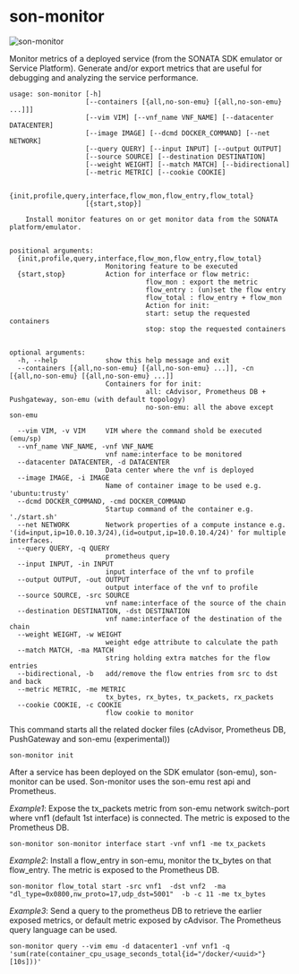 # son-monitor

![son-monitor](https://github.com/stevenvanrossem/son-cli/raw/master/figures/Son-monitor-architecturev2.png)

Monitor metrics of a deployed service (from the SONATA SDK emulator or Service Platform).
Generate and/or export metrics that are useful for debugging and analyzing the service performance.
```
usage: son-monitor [-h]
                   [--containers [{all,no-son-emu} [{all,no-son-emu} ...]]]
                   [--vim VIM] [--vnf_name VNF_NAME] [--datacenter DATACENTER]
                   [--image IMAGE] [--dcmd DOCKER_COMMAND] [--net NETWORK]
                   [--query QUERY] [--input INPUT] [--output OUTPUT]
                   [--source SOURCE] [--destination DESTINATION]
                   [--weight WEIGHT] [--match MATCH] [--bidirectional]
                   [--metric METRIC] [--cookie COOKIE]

                   {init,profile,query,interface,flow_mon,flow_entry,flow_total}
                   [{start,stop}]

    Install monitor features on or get monitor data from the SONATA platform/emulator.


positional arguments:
  {init,profile,query,interface,flow_mon,flow_entry,flow_total}
                        Monitoring feature to be executed
  {start,stop}          Action for interface or flow metric:
                                  flow_mon : export the metric
                                  flow_entry : (un)set the flow entry
                                  flow_total : flow_entry + flow_mon
                                  Action for init:
                                  start: setup the requested containers
                                  stop: stop the requested containers


optional arguments:
  -h, --help            show this help message and exit
  --containers [{all,no-son-emu} [{all,no-son-emu} ...]], -cn [{all,no-son-emu} [{all,no-son-emu} ...]]
                        Containers for for init:
                                  all: cAdvisor, Prometheus DB + Pushgateway, son-emu (with default topology)
                                  no-son-emu: all the above except son-emu

  --vim VIM, -v VIM     VIM where the command shold be executed (emu/sp)
  --vnf_name VNF_NAME, -vnf VNF_NAME
                        vnf name:interface to be monitored
  --datacenter DATACENTER, -d DATACENTER
                        Data center where the vnf is deployed
  --image IMAGE, -i IMAGE
                        Name of container image to be used e.g. 'ubuntu:trusty'
  --dcmd DOCKER_COMMAND, -cmd DOCKER_COMMAND
                        Startup command of the container e.g. './start.sh'
  --net NETWORK         Network properties of a compute instance e.g.           '(id=input,ip=10.0.10.3/24),(id=output,ip=10.0.10.4/24)' for multiple interfaces.
  --query QUERY, -q QUERY
                        prometheus query
  --input INPUT, -in INPUT
                        input interface of the vnf to profile
  --output OUTPUT, -out OUTPUT
                        output interface of the vnf to profile
  --source SOURCE, -src SOURCE
                        vnf name:interface of the source of the chain
  --destination DESTINATION, -dst DESTINATION
                        vnf name:interface of the destination of the chain
  --weight WEIGHT, -w WEIGHT
                        weight edge attribute to calculate the path
  --match MATCH, -ma MATCH
                        string holding extra matches for the flow entries
  --bidirectional, -b   add/remove the flow entries from src to dst and back
  --metric METRIC, -me METRIC
                        tx_bytes, rx_bytes, tx_packets, rx_packets
  --cookie COOKIE, -c COOKIE
                        flow cookie to monitor
```

This command starts all the related docker files (cAdvisor, Prometheus DB, PushGateway and son-emu (experimental))
```
son-monitor init
```

After a service has been deployed on the SDK emulator (son-emu), son-monitor can be used.
Son-monitor uses the son-emu rest api and Prometheus.

*Example1*: Expose the tx_packets metric from son-emu network switch-port where vnf1 (default 1st interface) is connected.
The metric is exposed to the Prometheus DB.
```
son-monitor son-monitor interface start -vnf vnf1 -me tx_packets
```

*Example2*: Install a flow_entry in son-emu, monitor the tx_bytes on that flow_entry.
The metric is exposed to the Prometheus DB.
```
son-monitor flow_total start -src vnf1  -dst vnf2  -ma "dl_type=0x0800,nw_proto=17,udp_dst=5001"  -b -c 11 -me tx_bytes
```

*Example3*:  Send a query to the prometheus DB to retrieve the earlier exposed metrics, or default metric exposed by cAdvisor.
The Prometheus query language can be used.
```
son-monitor query --vim emu -d datacenter1 -vnf vnf1 -q 'sum(rate(container_cpu_usage_seconds_total{id="/docker/<uuid>"}[10s]))'
```
